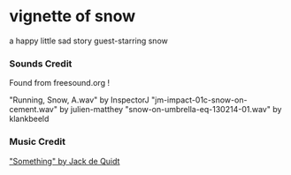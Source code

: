 # vignette of snow
a happy little sad story guest-starring snow

### Sounds Credit

Found from freesound.org !

"Running, Snow, A.wav" by InspectorJ
"jm-impact-01c-snow-on-cement.wav" by julien-matthey
 "snow-on-umbrella-eq-130214-01.wav" by klankbeeld

### Music Credit
["Something" by Jack de Quidt](https://notquitereal.bandcamp.com/album/something-nothing-friends-at-the-table-soundtrack-season-five)
